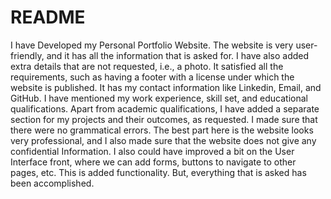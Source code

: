 # README

I have Developed my Personal Portfolio Website. The website is very user-friendly, and it has all the information that is asked for. I have 
also added extra details that are not requested, i.e., a photo. It satisfied all the requirements, such as having a footer with a license under 
which the website is published. It has my contact information like Linkedin, Email, and GitHub. I have mentioned my work experience, skill set, 
and educational qualifications. Apart from academic qualifications, I have added a separate section for my projects and their outcomes, as requested. 
I made sure that there were no grammatical errors. The best part here is the website looks very professional, and I also made sure that the website 
does not give any confidential Information. I also could have improved a bit on the User Interface front, where we can add forms, buttons to navigate 
to other pages, etc. This is added functionality. But, everything that is asked has been accomplished.
